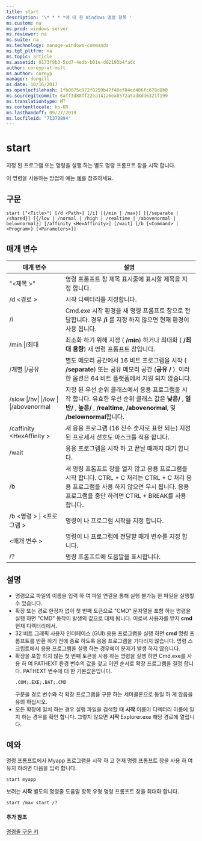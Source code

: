 ```yaml
---
title: start
description: '\* * * *에 대 한 Windows 명령 항목 '
ms.custom: na
ms.prod: windows-server
ms.reviewer: na
ms.suite: na
ms.technology: manage-windows-commands
ms.tgt_pltfrm: na
ms.topic: article
ms.assetid: 0173f9b3-5cd7-4edb-b01e-d02193b4fadc
author: coreyp-at-msft
ms.author: coreyp
manager: dongill
ms.date: 10/16/2017
ms.openlocfilehash: 1fb0875c972f8259b47f48ef84ed486fc678d8b0
ms.sourcegitcommit: 6aff3d88ff22ea141a6ea6572a5ad8dd6321f199
ms.translationtype: MT
ms.contentlocale: ko-KR
ms.lasthandoff: 09/27/2019
ms.locfileid: "71370894"
---
```

# <a name="start"></a>start



지정 된 프로그램 또는 명령을 실행 하는 별도 명령 프롬프트 창을 시작 합니다.

이 명령을 사용하는 방법의 예는 [예](#BKMK_examples)를 참조하세요.

## <a name="syntax"></a>구문

```
start ["<Title>"] [/d <Path>] [/i] [{/min | /max}] [{/separate | /shared}] [{/low | /normal | /high | /realtime | /abovenormal | belownormal}] [/affinity <HexAffinity>] [/wait] [/b {<Command> | <Program>} [<Parameters>]]
```

## <a name="parameters"></a>매개 변수

|매개 변수|설명|
|---------|-----------|
|"\<제목 >"|명령 프롬프트 창 제목 표시줄에 표시할 제목을 지정 합니다.|
|/d \<경로 >|시작 디렉터리를 지정합니다.|
|/i|Cmd.exe 시작 환경을 새 명령 프롬프트 창으로 전달합니다. 경우 **/i** 를 지정 하지 않으면 현재 환경이 사용 됩니다.|
|/min \|/최대|최소화 하기 위해 지정 ( **/min**) 하거나 최대화 ( **/최대 용량**) 새 명령 프롬프트 창입니다.|
|/개별 \|/공유|별도 메모리 공간에서 16 비트 프로그램을 시작 ( **/separate**) 또는 공유 메모리 공간 (**공유 /** ). 이러한 옵션은 64 비트 플랫폼에서 지원 되지 않습니다.|
|/slow \|/hv\| \|/low \| \|/abovenormal|지정 된 우선 순위 클래스에서 응용 프로그램을 시작 합니다. 유효한 우선 순위 클래스 값은 **낮은/** , **일반/** , **높은/** , **/realtime**, **/abovenormal**, 및 **/belownormal**합니다.|
|/caffinity \<HexAffinity >|새 응용 프로그램 (16 진수 숫자로 표현 되는) 지정 된 프로세서 선호도 마스크를 적용 합니다.|
|/wait|응용 프로그램을 시작 하 고 끝날 때까지 대기 합니다.|
|/b|새 명령 프롬프트 창을 열지 않고 응용 프로그램을 시작 합니다. CTRL + C 처리는 CTRL + C 처리 응용 프로그램을 사용 하지 않으면 무시 됩니다. 응용 프로그램을 중단 하려면 CTRL + BREAK를 사용 합니다.|
|/b \<명령 > \| \<프로그램 >|명령이 나 프로그램 시작을 지정 합니다.|
|\<매개 변수 >|명령이 나 프로그램에 전달할 매개 변수를 지정 합니다.|
|/?|명령 프롬프트에 도움말을 표시합니다.|

## <a name="remarks"></a>설명

- 명령으로 파일의 이름을 입력 하 여 파일 연결을 통해 실행 불가능 한 파일을 실행할 수 있습니다.
- 확장 또는 경로 한정자 없이 첫 번째 토큰으로 "CMD" 문자열을 포함 하는 명령을 실행 하면 "CMD" 동작이 발생의 값으로 대체 됩니다. 이로써 사용자를 받지 **cmd** 현재 디렉터리에서.
- 32 비트 그래픽 사용자 인터페이스 (GUI) 응용 프로그램을 실행 하면 **cmd** 명령 프롬프트를 반환 하기 전에 종료 하도록 응용 프로그램을 기다리지 않습니다. 명령 스크립트에서 응용 프로그램을 실행 하는 경우에이 문제가 발생 하지 않습니다.
- 확장을 포함 하지 않는 첫 번째 토큰을 사용 하는 명령을 실행 하면 Cmd.exe를 사용 하 여 PATHEXT 환경 변수의 값을 찾고 어떤 순서로 확장 프로그램을 결정 합니다. PATHEXT 변수에 대 한 기본값은입니다.  
  ```
  .COM;.EXE;.BAT;.CMD 
  ```  
  구문을 경로 변수와 각 확장 프로그램을 구분 하는 세미콜론으로 동일 하 게 않음을 유의 하십시오.
- 모든 확장에 일치 하는 경우 실행 파일을 검색할 때 **시작** 이름이 디렉터리 이름에 일치 하는 경우를 확인 합니다. 그렇지 않으면 **시작** Explorer.exe 해당 경로에 열립니다.

## <a name="BKMK_examples"></a>예와

명령 프롬프트에서 Myapp 프로그램을 시작 하 고 현재 명령 프롬프트 창을 사용 하 여 유지 하려면 다음을 입력 합니다.
```
start myapp 
```
보려는 **시작** 별도의 명령줄 도움말 항목 유형 명령 프롬프트 창을 최대화 합니다.
```
start /max start /?
```

#### <a name="additional-references"></a>추가 참조

[명령줄 구문 키](command-line-syntax-key.md)
